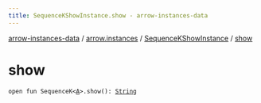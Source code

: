 ```yaml
---
title: SequenceKShowInstance.show - arrow-instances-data
---
```


[arrow-instances-data](../../index.html) / [arrow.instances](../index.html) / [SequenceKShowInstance](index.html) / [show](./show.html)

# show

`open fun SequenceK<`[`A`](index.html#A)`>.show(): `[`String`](https://kotlinlang.org/api/latest/jvm/stdlib/kotlin/-string/index.html)